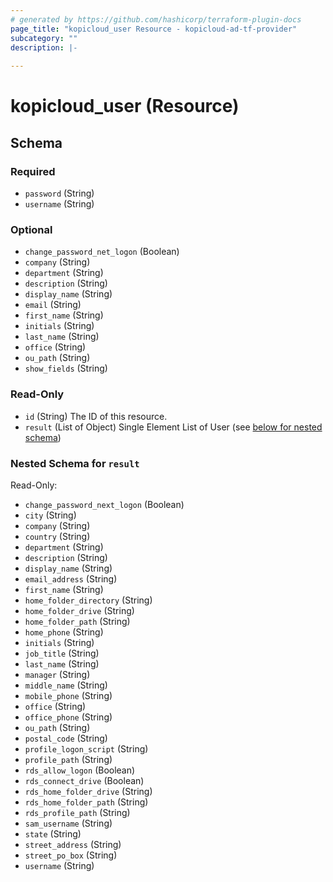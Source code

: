 ```yaml
---
# generated by https://github.com/hashicorp/terraform-plugin-docs
page_title: "kopicloud_user Resource - kopicloud-ad-tf-provider"
subcategory: ""
description: |-
  
---
```


# kopicloud_user (Resource)





<!-- schema generated by tfplugindocs -->
## Schema

### Required

- `password` (String)
- `username` (String)

### Optional

- `change_password_net_logon` (Boolean)
- `company` (String)
- `department` (String)
- `description` (String)
- `display_name` (String)
- `email` (String)
- `first_name` (String)
- `initials` (String)
- `last_name` (String)
- `office` (String)
- `ou_path` (String)
- `show_fields` (String)

### Read-Only

- `id` (String) The ID of this resource.
- `result` (List of Object) Single Element List of User (see [below for nested schema](#nestedatt--result))

<a id="nestedatt--result"></a>
### Nested Schema for `result`

Read-Only:

- `change_password_next_logon` (Boolean)
- `city` (String)
- `company` (String)
- `country` (String)
- `department` (String)
- `description` (String)
- `display_name` (String)
- `email_address` (String)
- `first_name` (String)
- `home_folder_directory` (String)
- `home_folder_drive` (String)
- `home_folder_path` (String)
- `home_phone` (String)
- `initials` (String)
- `job_title` (String)
- `last_name` (String)
- `manager` (String)
- `middle_name` (String)
- `mobile_phone` (String)
- `office` (String)
- `office_phone` (String)
- `ou_path` (String)
- `postal_code` (String)
- `profile_logon_script` (String)
- `profile_path` (String)
- `rds_allow_logon` (Boolean)
- `rds_connect_drive` (Boolean)
- `rds_home_folder_drive` (String)
- `rds_home_folder_path` (String)
- `rds_profile_path` (String)
- `sam_username` (String)
- `state` (String)
- `street_address` (String)
- `street_po_box` (String)
- `username` (String)


